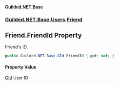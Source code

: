 
#### [Guilded.NET.Base](index 'index')
### [Guilded.NET.Base.Users](index#Guilded_NET_Base_Users 'Guilded.NET.Base.Users').[Friend](Friend 'Guilded.NET.Base.Users.Friend')
## Friend.FriendId Property
Friend's ID.  
```csharp
public Guilded.NET.Base.GId FriendId { get; set; }
```

#### Property Value
[GId](GId 'Guilded.NET.Base.GId')
User ID
